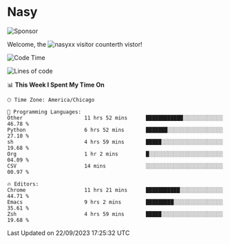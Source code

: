 # Nasy

<!--
<p align="center">
<img height="200" src="https://github-readme-stats.vercel.app/api?username=nasyxx&count_private=true&show_icons=true&theme=dracula&include_all_commits=true"/>
<img height="200" src="https://github-readme-stats.vercel.app/api/top-langs/?username=nasyxx&theme=dracula&hide=html,jupyter+notebook&count_private=true&show_icons=true"/>
</p>

  
----------------
-->

![Sponsor](https://img.shields.io/static/v1.svg?label=Sponsor&message=%E2%9D%A4&logo=GitHub&style=flat&color=pink)
 
Welcome, the ![nasyxx visitor counter](https://count.getloli.com/get/@nasyxx?theme=rule34)th vistor!
 
<!--START_SECTION:waka-->
![Code Time](http://img.shields.io/badge/Code%20Time-3%2C712%20hrs%206%20mins-blue)

![Lines of code](https://img.shields.io/badge/From%20Hello%20World%20I%27ve%20Written-6.3%20million%20lines%20of%20code-blue)

📊 **This Week I Spent My Time On** 

```text
🕑︎ Time Zone: America/Chicago

💬 Programming Languages: 
Other                    11 hrs 52 mins      ████████████░░░░░░░░░░░░░   46.78 % 
Python                   6 hrs 52 mins       ███████░░░░░░░░░░░░░░░░░░   27.10 % 
sh                       4 hrs 59 mins       █████░░░░░░░░░░░░░░░░░░░░   19.68 % 
Org                      1 hr 2 mins         █░░░░░░░░░░░░░░░░░░░░░░░░   04.09 % 
CSV                      14 mins             ░░░░░░░░░░░░░░░░░░░░░░░░░   00.97 % 

🔥 Editors: 
Chrome                   11 hrs 21 mins      ███████████░░░░░░░░░░░░░░   44.71 % 
Emacs                    9 hrs 2 mins        █████████░░░░░░░░░░░░░░░░   35.61 % 
Zsh                      4 hrs 59 mins       █████░░░░░░░░░░░░░░░░░░░░   19.68 % 
```


 Last Updated on 22/09/2023 17:25:32 UTC
<!--END_SECTION:waka-->

<!-- ![visitors](https://visitor-badge.laobi.icu/badge?page_id=nasyxx.nasyxx) -->

